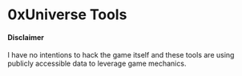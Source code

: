 # 0xUniverse Tools

#### Disclaimer 

I have no intentions to hack the game itself and these tools are using publicly accessible data to leverage game mechanics.
